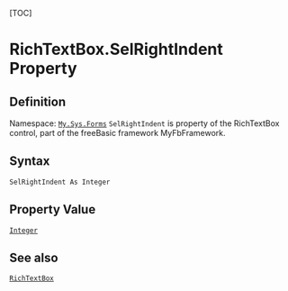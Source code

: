 [TOC]
# RichTextBox.SelRightIndent Property

## Definition
Namespace: [`My.Sys.Forms`](My.Sys.Forms.md)
`SelRightIndent` is property of the RichTextBox control, part of the freeBasic framework MyFbFramework.
## Syntax
```freeBasic
SelRightIndent As Integer
```
## Property Value
[`Integer`]("https://www.freebasic.net/wiki/KeyPgInteger")
## See also
[`RichTextBox`](RichTextBox.md)
